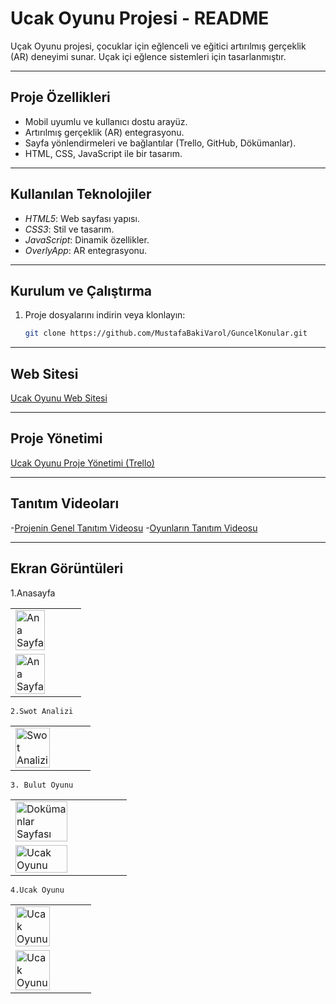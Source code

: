 # Ucak Oyunu Projesi - README

Uçak Oyunu projesi, çocuklar için eğlenceli ve eğitici artırılmış gerçeklik (AR) deneyimi sunar. Uçak içi eğlence sistemleri için tasarlanmıştır.

---

## Proje Özellikleri
- Mobil uyumlu ve kullanıcı dostu arayüz.
- Artırılmış gerçeklik (AR) entegrasyonu.
- Sayfa yönlendirmeleri ve bağlantılar (Trello, GitHub, Dökümanlar).
- HTML, CSS, JavaScript ile bir tasarım.

---

## Kullanılan Teknolojiler
- *HTML5*: Web sayfası yapısı.
- *CSS3*: Stil ve tasarım.
- *JavaScript*: Dinamik özellikler.
- *OverlyApp*: AR entegrasyonu.


---

## Kurulum ve Çalıştırma
1. Proje dosyalarını indirin veya klonlayın:
   ```bash
   git clone https://github.com/MustafaBakiVarol/GuncelKonular.git

--- 

## Web Sitesi
[Ucak Oyunu Web Sitesi](https://mustafabakivarol.github.io/GuncelKonular/)

--- 

## Proje Yönetimi
[Ucak Oyunu Proje Yönetimi (Trello)](https://trello.com/b/6XYUOR3e/yazilim-muhendisligi-guncel-konular)

--- 
## Tanıtım Videoları
-[Projenin Genel Tanıtım Videosu]()
-[Oyunların Tanıtım Videosu]()

--- 

## Ekran Görüntüleri
   1.Anasayfa 
  <table>
     <tr>
       <td><img src="Photosar-page1.png" alt="Ana Sayfa" width="70%"></td>
    </tr>
        <tr>
       <td><img src="Photosar-page2.png" alt="Ana Sayfa" width="70%"></td>
     </tr>
  </table>

    2.Swot Analizi
  <table>
     <tr>
       <td><img src="SwotAnalizi.png" alt="Swot Analizi" width="70%"></td>
     </tr>
   </table>

    3. Bulut Oyunu
  <table>
     <tr>
       <td><img src="oyun2.png" alt="Dokümanlar Sayfası" width="70%"></td>
     </tr>
     <tr>
       <td><img src="bulut1.png" alt="Ucak Oyunu" width="70%"></td>
     </tr>
  </table>

    4.Ucak Oyunu
  <table>
    <tr>
       <td><img src="oyun1.png" alt="Ucak Oyunu" width="70%"></td>
     </tr>
    <tr>
       <td><img src="ucak1.png" alt="Ucak Oyunu" width="70%"></td>
     </tr>
   </table>